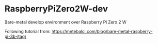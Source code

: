 # RaspberryPiZero2W-dev
Bare-metal develop environment over Raspberry Pi Zero 2 W


Following tutorial from: https://metebalci.com/blog/bare-metal-raspberry-pi-3b-jtag/